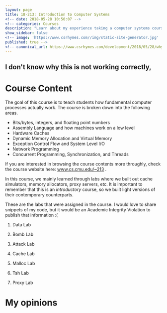 ```yaml
---
layout: page
title: 18-213: Introduction to Computer Systems
<!-- date: 2018-05-28 10:50:07 -->
<!-- categories: Courses 
description: "Learn about my experience taking a computer systems course." -->
show_sidebar: false
<!-- image: 'https://www.csrhymes.com//img/static-site-generator.jpg'
published: true -->
<!-- canonical_url: https://www.csrhymes.com/development/2018/05/28/why-use-a-static-site-generator.html -->
---
```

## I don't know why this is not working correctly,
# Course Content
The goal of this course is to teach students how fundamental computer processes actually work.
The course is broken down into the following areas. 

* Bits/bytes, integers, and floating point numbers
* Assembly Language and how machines work on a low level
* Hardware Caches
* Dynamic Memory Allocation and Virtual Memory
* Exception Control Flow and System Level I/O
* Network Programming
* Concurrent Programming, Synchronization, and Threads

If you are interested in browsing the course contents more throughly, check the course website here: www.cs.cmu.edu/~213 .

In this course, we mainly learned through labs where we built out cache simulators, memory allocators, proxy servers, etc. It is important to remember that this is an *introductory* course, so we built light versions of their contemporary counterparts.

These are the labs that were assigned in the course. I would love to share snippets of my code, but it would be an Academic Integrity Violation to publish that information :(

1. Data Lab

2. Bomb Lab

3. Attack Lab

4. Cache Lab

5. Malloc Lab

6. Tsh Lab

7. Proxy Lab

# My opinions
